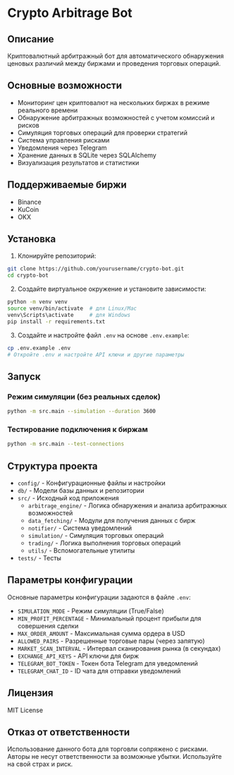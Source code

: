 # Crypto Arbitrage Bot

## Описание
Криптовалютный арбитражный бот для автоматического обнаружения ценовых различий между биржами и проведения торговых операций.

## Основные возможности
- Мониторинг цен криптовалют на нескольких биржах в режиме реального времени
- Обнаружение арбитражных возможностей с учетом комиссий и рисков
- Симуляция торговых операций для проверки стратегий
- Система управления рисками
- Уведомления через Telegram
- Хранение данных в SQLite через SQLAlchemy
- Визуализация результатов и статистики

## Поддерживаемые биржи
- Binance
- KuCoin
- OKX

## Установка

1. Клонируйте репозиторий:
```bash
git clone https://github.com/yourusername/crypto-bot.git
cd crypto-bot
```

2. Создайте виртуальное окружение и установите зависимости:
```bash
python -m venv venv
source venv/bin/activate  # для Linux/Mac
venv\Scripts\activate     # для Windows
pip install -r requirements.txt
```

3. Создайте и настройте файл `.env` на основе `.env.example`:
```bash
cp .env.example .env
# Откройте .env и настройте API ключи и другие параметры
```

## Запуск

### Режим симуляции (без реальных сделок)
```bash
python -m src.main --simulation --duration 3600
```

### Тестирование подключения к биржам
```bash
python -m src.main --test-connections
```

## Структура проекта
- `config/` - Конфигурационные файлы и настройки
- `db/` - Модели базы данных и репозитории
- `src/` - Исходный код приложения
  - `arbitrage_engine/` - Логика обнаружения и анализа арбитражных возможностей
  - `data_fetching/` - Модули для получения данных с бирж
  - `notifier/` - Система уведомлений
  - `simulation/` - Симуляция торговых операций
  - `trading/` - Логика выполнения торговых операций
  - `utils/` - Вспомогательные утилиты
- `tests/` - Тесты

## Параметры конфигурации

Основные параметры конфигурации задаются в файле `.env`:

- `SIMULATION_MODE` - Режим симуляции (True/False)
- `MIN_PROFIT_PERCENTAGE` - Минимальный процент прибыли для совершения сделки
- `MAX_ORDER_AMOUNT` - Максимальная сумма ордера в USD
- `ALLOWED_PAIRS` - Разрешенные торговые пары (через запятую)
- `MARKET_SCAN_INTERVAL` - Интервал сканирования рынка (в секундах)
- `EXCHANGE_API_KEYS` - API ключи для бирж
- `TELEGRAM_BOT_TOKEN` - Токен бота Telegram для уведомлений
- `TELEGRAM_CHAT_ID` - ID чата для отправки уведомлений

## Лицензия
MIT License

## Отказ от ответственности
Использование данного бота для торговли сопряжено с рисками. Авторы не несут ответственности за возможные убытки. Используйте на свой страх и риск.
